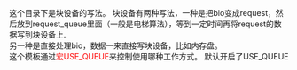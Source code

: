 这个目录下是块设备的写法。
块设备有两种写法，一种是把bio变成request，然后放到request_queue里面（一般是电梯算法），等到一定时间再将request的数据写到块设备上.  
另一种是直接处理bio，数据一来直接写块设备，比如内存盘。  
这个模板通过<span style="color:red">宏USE_QUEUE</span>来控制使用哪种工作方式。
默认开启了USE_QUEUE